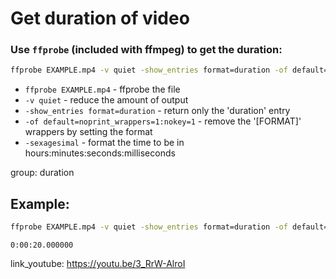 # Get duration of video

### Use `ffprobe` (included with ffmpeg) to get the duration:

```bash
ffprobe EXAMPLE.mp4 -v quiet -show_entries format=duration -of default=noprint_wrappers=1:nokey=1 -sexagesimal
```

- ``ffprobe EXAMPLE.mp4`` - ffprobe the file
- ``-v quiet`` - reduce the amount of output
- ``-show_entries format=duration`` - return only the 'duration' entry
- ``-of default=noprint_wrappers=1:nokey=1`` - remove the '[FORMAT]' wrappers by setting the format
- ``-sexagesimal`` - format the time to be in hours:minutes:seconds:milliseconds

group: duration

## Example: 
```bash
ffprobe EXAMPLE.mp4 -v quiet -show_entries format=duration -of default=noprint_wrappers=1:nokey=1 -sexagesimal
```
```
0:00:20.000000
```

link_youtube: https://youtu.be/3_RrW-AlroI
